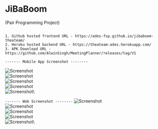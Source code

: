 # JiBaBoom
(Pair Programming Project)

##
```
1. Github hosted frontend URL - https://ades-fsp.github.io/jibaboom-theateam/
2. Heroku hosted backend URL - https://theateam-ades.herokuapp.com/
3. APK Download URL - https://github.com/AlwinSingh/MeetingPlanner/releases/tag/V1

------- Mobile App Screenshot --------
```



![Screenshot](ades1.PNG)\
![Screenshot](ades2.PNG)\
![Screenshot](ades3.PNG)\
![Screenshot](ades4.PNG)\
![Screenshot](ades5.PNG)\


```------- Web Screenshot --------```
![Screenshot](adesweb1.PNG)\
![Screenshot](adesweb2.PNG)\
![Screenshot](adesweb3.PNG)\
![Screenshot](adesweb4.PNG)\
![Screenshot](adesweb5.PNG)\
